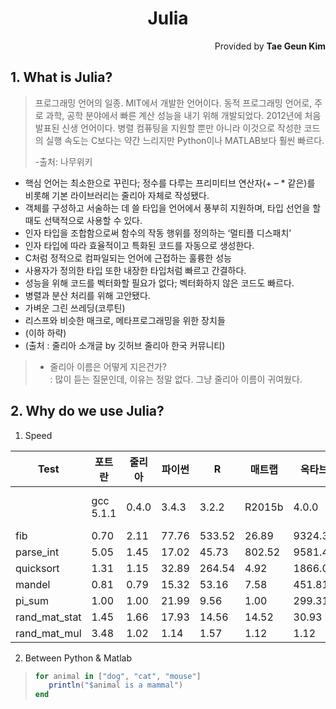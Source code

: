 <h1 style="text-align:center">Julia</h1>
<p style="text-align:right">Provided by <b>Tae Geun Kim</b></p>

## 1. What is Julia?
> 프로그래밍 언어의 일종. MIT에서 개발한 언어이다. 동적 프로그래밍 언어로, 주로 과학, 공학 분야에서 빠른 계산 성능을 내기 위해 개발되었다. 2012년에 처음 발표된 신생 언어이다. 병렬 컴퓨팅을 지원할 뿐만 아니라 이것으로 작성한 코드의 실행 속도는 C보다는 약간 느리지만 Python이나 MATLAB보다 훨씬 빠르다. 
>
> -출처: 나무위키

* 핵심 언어는 최소한으로 꾸린다; 정수를 다루는 프리미티브 연산자(+ – * 같은)를 비롯해 기본 라이브러리는 줄리아 자체로 작성됐다.
* 객체를 구성하고 서술하는 데 쓸 타입을 언어에서 풍부히 지원하며, 타입 선언을 할 때도 선택적으로 사용할 수 있다.
* 인자 타입을 조합함으로써 함수의 작동 행위를 정의하는 ‘멀티플 디스패치’
* 인자 타입에 따라 효율적이고 특화된 코드를 자동으로 생성한다.
* C처럼 정적으로 컴파일되는 언어에 근접하는 훌륭한 성능
* 사용자가 정의한 타입 또한 내장한 타입처럼 빠르고 간결하다.
* 성능을 위해 코드를 벡터화할 필요가 없다; 벡터화하지 않은 코드도 빠르다.
* 병렬과 분산 처리를 위해 고안됐다.
* 가벼운 그린 쓰레딩(코루틴)
* 리스프와 비슷한 매크로, 메타프로그래밍을 위한 장치들
* (이하 하략)
* (출처 : 줄리아 소개글 by 깃허브 줄리아 한국 커뮤니티)

> * 줄리아 이름은 어떻게 지은건가?  
    : 많이 듣는 질문인데, 이유는 정말 없다. 그냥 줄리아 이름이 귀여웠다.

## 2. Why do we use Julia?

1. Speed

| Test | 포트란 | 줄리아 | 파이썬 | R | 매트랩 | 옥타브 | 매스매티카 | 자바스크립트 | Go | 루아JIT | 자바 |
|-----| ----|-----|-----|---|-----|-----|-------|--------|----|-------|---|
||gcc 5.1.1 | 0.4.0 | 3.4.3 | 3.2.2 | R2015b | 4.0.0 | 10.2.0 | V8 3.28.71.19 | go1.5 | gsl-shell 2.3.1 | 1.8.0_45
| fib | 0.70 | 2.11 | 77.76 | 533.52 | 26.89 | 9324.35 | 118.53 | 3.36 | 1.86 | 1.71 | 1.21 |
| parse_int | 5.05 | 1.45 | 17.02 | 45.73 | 802.52 | 9581.44 | 15.02 | 6.06 | 1.20 | 5.77 | 3.35 |
| quicksort | 1.31 | 1.15 | 32.89 | 264.54 | 4.92 | 1866.01 | 43.23 | 2.70 | 1.29 | 2.03 | 2.60 |
| mandel | 0.81 | 0.79 | 15.32 | 53.16 | 7.58 | 451.81 | 5.13 | 0.66 | 1.11 | 0.67 | 1.35 |
| pi_sum | 1.00 | 1.00 | 21.99 | 9.56 | 1.00 | 299.31 | 1.69 | 1.01 | 1.00 | 1.00 | 1.00 |
| rand_mat_stat | 1.45 | 1.66 | 17.93 | 14.56 | 14.52 | 30.93 | 5.95 | 2.30 | 2.96 | 3.27 | 3.92 |
| rand_mat_mul | 3.48 | 1.02 | 1.14 | 1.57 | 1.12 | 1.12 | 1.30 | 15.07 | 1.42 | 1.16 | 2.36 |



2. Between Python & Matlab
>```Julia
>for animal in ["dog", "cat", "mouse"]
>    println("$animal is a mammal")
>end
>```